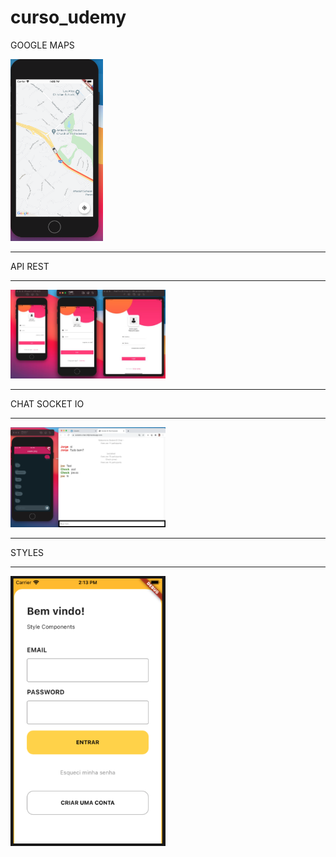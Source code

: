# curso_udemy


GOOGLE MAPS

<img src="https://github.com/paulosoujava/curso_udemy/blob/main/images/Screen%20Shot%202021-01-29%20at%2013.05.43.png" width="148">

_____
API REST

_____
<img src="https://github.com/paulosoujava/curso_udemy/blob/main/images/Screen%20Shot%202021-01-29%20at%2013.14.33.png" width="248">

_____

CHAT SOCKET IO
_____
<img src="https://github.com/paulosoujava/curso_udemy/blob/main/images/Screen%20Shot%202021-01-29%20at%2013.15.49.png" width="248">


_____
STYLES
_____
<img src="https://raw.githubusercontent.com/paulosoujava/curso_udemy/main/images/Screen%20Shot%202021-01-29%20at%2014.13.17.png" width="248">





